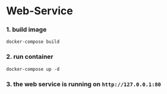 # Web-Service

### 1. build image

```shell
docker-compose build
```

### 2. run container

```shell
docker-compose up -d
```

### 3. the web service is running on `http://127.0.0.1:80`